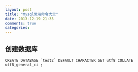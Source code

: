 ```yaml
---
layout: post
title: "Mysql常用命令大全"
date: 2013-12-19 21:35
comments: true
categories: 
---
```

## 创建数据库 ##
```
CREATE DATABASE `test2` DEFAULT CHARACTER SET utf8 COLLATE utf8_general_ci ;
```